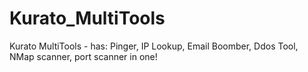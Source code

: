 # Kurato_MultiTools
Kurato MultiTools - has: Pinger, IP Lookup, Email Boomber, Ddos Tool, NMap scanner, port scanner in one!
